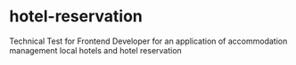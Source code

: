 # hotel-reservation
Technical Test for Frontend Developer for an application of accommodation management local hotels and hotel reservation
